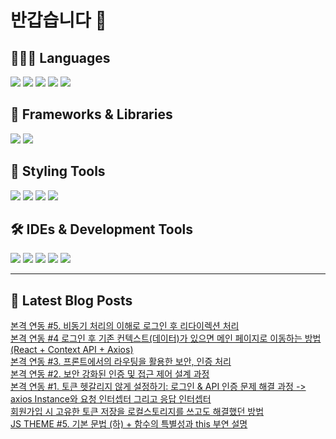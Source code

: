 # 반갑습니다 👋

## 🧑🏻‍💻 Languages

<p>
  <img src="https://img.shields.io/badge/HTML5-E34F26?style=flat-square&logo=html5&logoColor=white"/>
    <img src="https://img.shields.io/badge/TypeScript-3178C6?style=flat-square&logo=TypeScript&logoColor=white"/> 
  <img src="https://img.shields.io/badge/JavaScript-F7DF1E?style=flat-square&logo=JavaScript&logoColor=white"/> 
  <img src="https://img.shields.io/badge/Java-5382A1?style=flat-square&logo=openjdk&logoColor=white"/>
  <img src="https://img.shields.io/badge/Python-3776AB?style=flat-square&logo=python&logoColor=white"/> <!-- Python 추가 -->
</p>

## 📘 Frameworks & Libraries

<p>
  <img src="https://img.shields.io/badge/React-61DAFB?style=flat-square&logo=React&logoColor=black"/>
  <img src="https://img.shields.io/badge/Vue.js-4FC08D?style=flat-square&logo=Vue.js&logoColor=white"/>
</p>

## 🪮 Styling Tools

<p>
  <img src="https://img.shields.io/badge/CSS3-1572B6?style=flat-square&logo=css3&logoColor=white"/> <!-- CSS 추가 -->
  <img src="https://img.shields.io/badge/Tailwind CSS-06B6D4?style=flat-square&logo=Tailwind CSS&logoColor=white"/>
  <img src="https://img.shields.io/badge/Sass-CC6699?style=flat-square&logo=Sass&logoColor=white"/>
  <img src="https://img.shields.io/badge/Styled Components-DB7093?style=flat-square&logo=styled-components&logoColor=white"/>
</p>

## 🛠️ IDEs & Development Tools

<p>
  <img src="https://img.shields.io/badge/Git-F05032?style=flat-square&logo=git&logoColor=white"/>
  <img src="https://img.shields.io/badge/GitHub-181717?style=flat-square&logo=GitHub&logoColor=white"/>
    <img src="https://img.shields.io/badge/Figma-F24E1E?style=flat-square&logo=figma&logoColor=white"/>
  <img src="https://img.shields.io/badge/Visual Studio Code-007ACC?style=flat-square&logo=Visual Studio Code&logoColor=white"/>
  <img src="https://img.shields.io/badge/RStudio-75AADB?style=flat-square&logo=RStudio&logoColor=white"/>
</p>

---


## 📕 Latest Blog Posts

<a href=https://wonbin109.tistory.com/102>본격 연동 #5. 비동기 처리의 이해로 로그인 후 리다이렉션 처리</a></br><a href=https://wonbin109.tistory.com/101>본격 연동 #4 로그인 후 기존 컨텍스트(데이터)가 있으면 메인 페이지로 이동하는 방법 (React + Context API + Axios)</a></br><a href=https://wonbin109.tistory.com/100>본격 연동 #3. 프론트에서의 라우팅을 활용한 보안, 인증 처리</a></br><a href=https://wonbin109.tistory.com/99>본격 연동 #2. 보안 강화된 인증 및 접근 제어 설계 과정</a></br><a href=https://wonbin109.tistory.com/98>본격 연동 #1. 토큰 헷갈리지 않게 설정하기: 로그인 &amp; API 인증 문제 해결 과정 -&gt; axios Instance와 요청 인터셉터 그리고 응답 인터셉터</a></br><a href=https://wonbin109.tistory.com/97>회원가입 시 고유한 토큰 저장을 로컬스토리지를 쓰고도 해결했던 방법</a></br><a href=https://wonbin109.tistory.com/96>JS THEME #5. 기본 문법 (하) + 함수의 특별성과 this 부연 설명</a></br>
